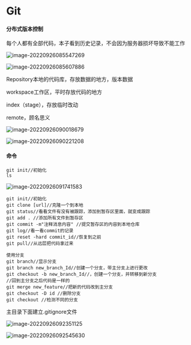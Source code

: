 # Git

#### 分布式版本控制

每个人都有全部代码，本子看到历史记录，不会因为服务器损坏导致不能工作

![image-20220926085547269](C:\Users\mikumifa\AppData\Roaming\Typora\typora-user-images\image-20220926085547269.png)

![image-20220926085607886](C:\Users\mikumifa\AppData\Roaming\Typora\typora-user-images\image-20220926085607886.png)

Repository本地的代码库，存放数据的地方，版本数据

workspace工作区，平时存放代码的地方

index（stage），存放临时改动

remote，顾名思义

![image-20220926090018679](C:\Users\mikumifa\AppData\Roaming\Typora\typora-user-images\image-20220926090018679.png)

![image-20220926090221208](C:\Users\mikumifa\AppData\Roaming\Typora\typora-user-images\image-20220926090221208.png)

#### 命令

```
git init//初始化
ls
```

![image-20220926091741583](C:\Users\mikumifa\AppData\Roaming\Typora\typora-user-images\image-20220926091741583.png)

```
git init//初始化
git clone [url]//克隆一个到本地
git status//看看文件有没有被跟踪，添加到暂存区里面，就变成跟踪
git add . //添加所有文件到暂存区
git commit -m"注释消息内容" //提交暂存区的内容到本地仓库
git log//看一看commit的记录
git reset -hard commit_id//恢复到之前
git pull//从远层把代码拿过来

使用分支
git branch//显示分支
git branch new_branch_Id//创建一个分支，带主分支上进行更改
git checkout -b new_branch_Id//，创建一个分支，并转移到新分支
//回到主分支之后代码是一样的
git merge new_feature//把新的代码改到主分支
git checkout -D id //删除分支
git checkout //检测不同的分支
```

主目录下面建立.gitignore文件

![image-20220926092351125](C:\Users\mikumifa\AppData\Roaming\Typora\typora-user-images\image-20220926092351125.png)

![image-20220926092545630](C:\Users\mikumifa\AppData\Roaming\Typora\typora-user-images\image-20220926092545630.png)

